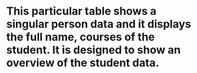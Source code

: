 # This particular table shows a singular person data and it displays the full name, courses of the student. It is designed to show an overview of the student data.
